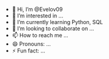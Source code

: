 - 👋 Hi, I’m @Evelov09
- 👀 I’m interested in ...
- 🌱 I’m currently learning Python, SQL
- 💞️ I’m looking to collaborate on ...
- 📫 How to reach me ...
- 😄 Pronouns: ...
- ⚡ Fun fact: ...

<!---
Evelov09/Evelov09 is a ✨ special ✨ repository because its `README.md` (this file) appears on your GitHub profile.
You can click the Preview link to take a look at your changes.
--->
